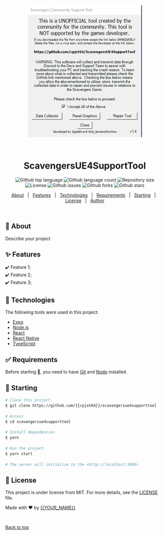 <div align="center" id="top"> 
  <img src="./SCST.jpg" alt="ScavengersUE4SupportTool" />

  &#xa0;

  <!-- <a href="https://scavengersue4supporttool.netlify.app">Demo</a> -->
</div>

<h1 align="center">ScavengersUE4SupportTool</h1>

<p align="center">
  <img alt="Github top language" src="https://img.shields.io/github/languages/top/{{cpjet64}}/scavengersue4supporttool/tree/DEV?color=56BEB8">

  <img alt="Github language count" src="https://img.shields.io/github/languages/count/{{cpjet64}}/scavengersue4supporttool/tree/DEV?color=56BEB8">

  <img alt="Repository size" src="https://img.shields.io/github/repo-size/{{cpjet64}}/scavengersue4supporttool/tree/DEV?color=56BEB8">

  <img alt="License" src="https://img.shields.io/github/license/{{cpjet64}}/scavengersue4supporttool/tree/DEV?color=56BEB8">

  <img alt="Github issues" src="https://img.shields.io/github/issues/{{cpjet64}}/scavengersue4supporttool/tree/DEV?color=56BEB8">

  <img alt="Github forks" src="https://img.shields.io/github/forks/{{cpjet64}}/scavengersue4supporttool/tree/DEV?color=56BEB8">

  <img alt="Github stars" src="https://img.shields.io/github/stars/{{cpjet64}}/scavengersue4supporttool?color=56BEB8">
</p>

<!-- Status -->

<!-- <h4 align="center"> 
	🚧  ScavengersUE4SupportTool 🚀 Under construction...  🚧
</h4> 

<hr> -->

<p align="center">
  <a href="#dart-about">About</a> &#xa0; | &#xa0; 
  <a href="#sparkles-features">Features</a> &#xa0; | &#xa0;
  <a href="#rocket-technologies">Technologies</a> &#xa0; | &#xa0;
  <a href="#white_check_mark-requirements">Requirements</a> &#xa0; | &#xa0;
  <a href="#checkered_flag-starting">Starting</a> &#xa0; | &#xa0;
  <a href="#memo-license">License</a> &#xa0; | &#xa0;
  <a href="https://github.com/{{cpjet64}}" target="_blank">Author</a>
</p>

<br>

## :dart: About ##

Describe your project

## :sparkles: Features ##

:heavy_check_mark: Feature 1;\
:heavy_check_mark: Feature 2;\
:heavy_check_mark: Feature 3;

## :rocket: Technologies ##

The following tools were used in this project:

- [Expo](https://expo.io/)
- [Node.js](https://nodejs.org/en/)
- [React](https://pt-br.reactjs.org/)
- [React Native](https://reactnative.dev/)
- [TypeScript](https://www.typescriptlang.org/)

## :white_check_mark: Requirements ##

Before starting :checkered_flag:, you need to have [Git](https://git-scm.com) and [Node](https://nodejs.org/en/) installed.

## :checkered_flag: Starting ##

```bash
# Clone this project
$ git clone https://github.com/{{cpjet64}}/scavengersue4supporttool

# Access
$ cd scavengersue4supporttool

# Install dependencies
$ yarn

# Run the project
$ yarn start

# The server will initialize in the <http://localhost:3000>
```

## :memo: License ##

This project is under license from MIT. For more details, see the [LICENSE](LICENSE.md) file.


Made with :heart: by <a href="https://github.com/{{cpjet64}}" target="_blank">{{YOUR_NAME}}</a>

&#xa0;

<a href="#top">Back to top</a>
